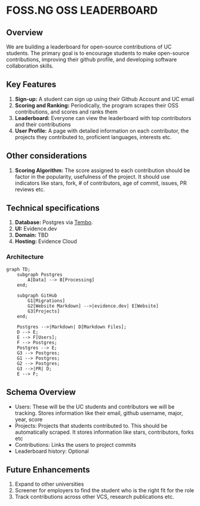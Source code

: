 # FOSS.NG OSS LEADERBOARD

## Overview

We are building a leaderboard for open-source contributions of UC students. The primary goal is to encourage students to make open-source contributions, improving their github profile, and developing software collaboration skills.

## Key Features

1. **Sign-up:** A student can sign up using their Github Account and UC email
1. **Scoring and Ranking:** Periodically, the program scrapes their OSS contributions, and scores and ranks them
1. **Leaderboard:** Everyone can view the leaderboard with top contributors and their contributions
1. **User Profile:** A page with detailed information on each contributor, the projects they contributed to, proficient languages, interests etc.

## Other considerations

1. **Scoring Algorithm:** The score assigned to each contribution should be factor in the popularity, usefulness of the project. It should use indicators like stars, fork, # of contributors, age of commit, issues, PR reviews etc.

## Technical specifications

1. **Database:** Postgres via [Tembo](https://tembo.io/).
1. **UI:** Evidence.dev
1. **Domain:** TBD
1. **Hosting:** Evidence Cloud

### Architecture

```mermaid
graph TD;
    subgraph Postgres
        A[Data] --> B[Processing]
    end;

    subgraph GitHub
        G1[Migrations]
        G2[Website Markdown] -->|evidence.dev| E[Website]
        G3[Projects]
    end;

    Postgres -->|Markdown| D[Markdown Files];
    D --> E;
    E --> F[Users];
    F --> Postgres;
    Postgres --> E;
    G3 --> Postgres;
    G1 --> Postgres;
    G2 --> Postgres;
    G3 -->|PR| D;
    E --> F;
```

## Schema Overview

- Users: These will be the UC students and contributors we will be tracking. Stores information like their email, github username, major, year, score
- Projects: Projects that students contributed to. This should be automatically scraped. It stores information like stars, contributors, forks etc
- Contributions: Links the users to project commits
- Leaderboard history: Optional

## Future Enhancements

1. Expand to other universities
1. Screener for employers to find the student who is the right fit for the role
1. Track contributions across other VCS, research publications etc.
